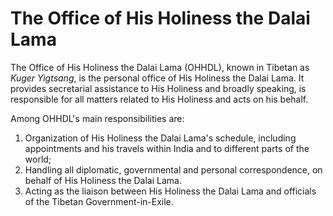 # The Office of His Holiness the Dalai Lama

The Office of His Holiness the Dalai Lama (OHHDL), known in Tibetan as *Kuger Yigtsang*, is the personal office of His Holiness the Dalai Lama.  It provides secretarial assistance to His Holiness and broadly speaking, is responsible for all matters related to His Holiness and acts on his behalf. 

Among OHHDL's main responsibilities are:

1. Organization of His Holiness the Dalai Lama's schedule, including appointments and his travels within India and to different parts of the world;
1. Handling all diplomatic, governmental and personal correspondence, on behalf of His Holiness the Dalai Lama. 
1. Acting as the liaison between His Holiness the Dalai Lama and officials of the Tibetan Government-in-Exile.
